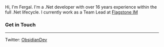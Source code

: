 Hi, I'm Fergal. I'm a .Net developer with over 16 years experience within the full .Net lifecycle. I currently work as a Team Lead at [Flagstone IM](https://www.flagstoneim.com/)

### Get in Touch
---
Twitter: [ObsidianDev](https://twitter.com/obsidiandev)


<!--
**ObsidianPhoenix/ObsidianPhoenix** is a ✨ _special_ ✨ repository because its `README.md` (this file) appears on your GitHub profile.

Here are some ideas to get you started:

- 🔭 I’m currently working on ...
- 🌱 I’m currently learning ...
- 👯 I’m looking to collaborate on ...
- 🤔 I’m looking for help with ...
- 💬 Ask me about ...
- 📫 How to reach me: ...
- 😄 Pronouns: ...
- ⚡ Fun fact: ...
-->
